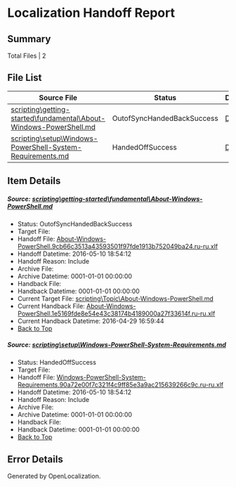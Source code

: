 # <a name='report-top'></a> Localization Handoff Report

## Summary
 Total Files | 2

## File List
 Source File | Status | Details 
 ----------- | ------ | ------- 
 [scripting\getting-started\fundamental\About-Windows-PowerShell.md](https://github.com/PowerShell/powerShell-Docs/blob/641acbd044886a9cc21274e586da59b14c7f5c99/scripting/getting-started/fundamental/About-Windows-PowerShell.md) | OutofSyncHandedBackSuccess | [Details](#71091e76e3f3953ed767ece6f4e098ac53798e4d195)
 [scripting\setup\Windows-PowerShell-System-Requirements.md](https://github.com/PowerShell/powerShell-Docs/blob/50c12356ea83d621fe0a663f7d499ff3ddf7a968/scripting/setup/Windows-PowerShell-System-Requirements.md) | HandedOffSuccess | [Details](#c87643a766a4030af10935ad1d3f5ec51009f7fa226)

## Item Details
##### <a name='71091e76e3f3953ed767ece6f4e098ac53798e4d195'></a> Source: [scripting\getting-started\fundamental\About-Windows-PowerShell.md](https://github.com/PowerShell/powerShell-Docs/blob/641acbd044886a9cc21274e586da59b14c7f5c99/scripting/getting-started/fundamental/About-Windows-PowerShell.md)
* Status: OutofSyncHandedBackSuccess
* Target File: 
* Handoff File: [About-Windows-PowerShell.9cb66c3513a43593501f97fde1913b752049ba24.ru-ru.xlf](https://github.com/PowerShell/powerShell-Docs.handoff/blob/a0d297039ca0219f79dc5a49a75f7ef0539d71fa/ol-handoff/PowerShell/powerShell-Docs.ru-ru/live/About-Windows-PowerShell.9cb66c3513a43593501f97fde1913b752049ba24.ru-ru.xlf)
* Handoff Datetime: 2016-05-10 18:54:12
* Handoff Reason: Include
* Archive File: 
* Archive Datetime: 0001-01-01 00:00:00
* Handback File: 
* Handback Datetime: 0001-01-01 00:00:00
* Current Target File: [scripting\Topic\About-Windows-PowerShell.md](https://github.com/PowerShell/powerShell-Docs.ru-ru/blob/e7efb47593042771696e98a5694f417b6a1f75ce/scripting/Topic/About-Windows-PowerShell.md)
* Current Handback File: [About-Windows-PowerShell.1e5169fde8e54e43c38174b4189000a27f33614f.ru-ru.xlf](https://github.com/PowerShell/powerShell-Docs.handback/blob/2310b9d8c2e96a48e3bc852cd80adabf4e87b5c9/ol-handback/PowerShell/powerShell-Docs.ru-ru/live/About-Windows-PowerShell.1e5169fde8e54e43c38174b4189000a27f33614f.ru-ru.xlf)
* Current Handback Datetime: 2016-04-29 16:59:44
* [Back to Top](#report-top)

##### <a name='c87643a766a4030af10935ad1d3f5ec51009f7fa226'></a> Source: [scripting\setup\Windows-PowerShell-System-Requirements.md](https://github.com/PowerShell/powerShell-Docs/blob/50c12356ea83d621fe0a663f7d499ff3ddf7a968/scripting/setup/Windows-PowerShell-System-Requirements.md)
* Status: HandedOffSuccess
* Target File: 
* Handoff File: [Windows-PowerShell-System-Requirements.90a72e00f7c321f4c9ff85e3a9ac215639266c9c.ru-ru.xlf](https://github.com/PowerShell/powerShell-Docs.handoff/blob/a0d297039ca0219f79dc5a49a75f7ef0539d71fa/ol-handoff/PowerShell/powerShell-Docs.ru-ru/live/Windows-PowerShell-System-Requirements.90a72e00f7c321f4c9ff85e3a9ac215639266c9c.ru-ru.xlf)
* Handoff Datetime: 2016-05-10 18:54:12
* Handoff Reason: Include
* Archive File: 
* Archive Datetime: 0001-01-01 00:00:00
* Handback File: 
* Handback Datetime: 0001-01-01 00:00:00
* [Back to Top](#report-top)


## Error Details

Generated by OpenLocalization.
